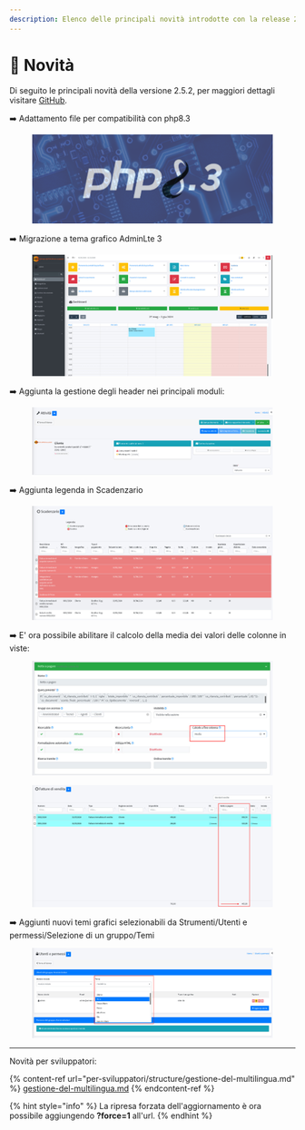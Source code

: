 ```yaml
---
description: Elenco delle principali novità introdotte con la release 2.5.2.
---
```


# 📣 Novità

Di seguito le principali novità della versione 2.5.2, per maggiori dettagli visitare [GitHub](https://github.com/devcode-it/openstamanager).

➡️ Adattamento file per compatibilità con php8.3

<figure><img src=".gitbook/assets/Progetto senza titolo (1).png" alt=""><figcaption></figcaption></figure>

➡️ Migrazione a tema grafico AdminLte 3

<figure><img src=".gitbook/assets/immagine (796).png" alt=""><figcaption></figcaption></figure>

➡️ Aggiunta la gestione degli header nei principali moduli:

<figure><img src=".gitbook/assets/immagine (797).png" alt=""><figcaption></figcaption></figure>

➡️ Aggiunta legenda in Scadenzario

<figure><img src=".gitbook/assets/immagine (798).png" alt=""><figcaption></figcaption></figure>

➡️ E' ora possibile abilitare il calcolo della media dei valori delle colonne in viste:

<figure><img src=".gitbook/assets/immagine (800).png" alt=""><figcaption></figcaption></figure>

<figure><img src=".gitbook/assets/immagine (801).png" alt=""><figcaption></figcaption></figure>

➡️ Aggiunti nuovi temi grafici selezionabili da Strumenti/Utenti e permessi/Selezione di un gruppo/Temi

<figure><img src=".gitbook/assets/immagine (802).png" alt=""><figcaption></figcaption></figure>

***

Novità per sviluppatori:&#x20;

{% content-ref url="per-sviluppatori/structure/gestione-del-multilingua.md" %}
[gestione-del-multilingua.md](per-sviluppatori/structure/gestione-del-multilingua.md)
{% endcontent-ref %}

{% hint style="info" %}
La ripresa forzata dell'aggiornamento è ora possibile aggiungendo **?force=1** all'url.
{% endhint %}
